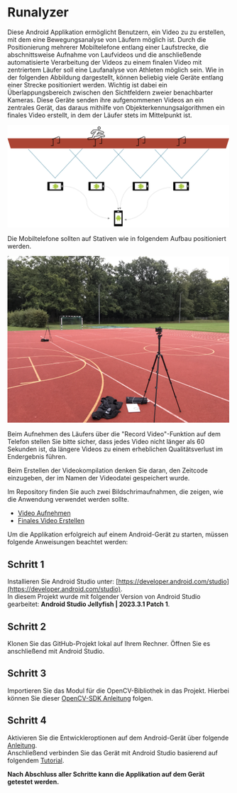 # Runalyzer

Diese Android Applikation ermöglicht Benutzern, ein Video zu zu erstellen, mit dem eine Bewegungsanalyse von Läufern möglich ist. Durch die Positionierung mehrerer Mobiltelefone entlang einer Laufstrecke, die abschnittsweise Aufnahme von Laufvideos und die anschließende automatisierte Verarbeitung der Videos zu einem finalen Video mit zentriertem Läufer soll eine Laufanalyse von Athleten möglich sein. Wie in der folgenden Abbildung dargestellt, können beliebig viele Geräte entlang einer Strecke positioniert werden. Wichtig ist dabei ein Überlappungsbereich zwischen den Sichtfeldern zweier benachbarter Kameras. Diese Geräte senden ihre aufgenommenen Videos an ein zentrales Gerät, das daraus mithilfe von Objekterkennungsalgorithmen ein finales Video erstellt, in dem der Läufer stets im Mittelpunkt ist.

<img src="Runner.png" alt="Beschreibung" width="500">

Die Mobiltelefone sollten auf Stativen wie in folgendem Aufbau positioniert werden.

<img src="Testaufbau-1.jpg" alt="Beschreibung" width="500">

Beim Aufnehmen des Läufers über die "Record Video"-Funktion auf dem Telefon stellen Sie bitte sicher, dass jedes Video nicht länger als 60 Sekunden ist, da längere Videos zu einem erheblichen Qualitätsverlust im Endergebnis führen.

Beim Erstellen der Videokompilation denken Sie daran, den Zeitcode einzugeben, der im Namen der Videodatei gespeichert wurde.

Im Repository finden Sie auch zwei Bildschrimaufnahmen, die zeigen, wie die Anwendung verwendet werden sollte.
- [Video Aufnehmen](Screen_Record_Record_Video.mp4)
- [Finales Video Erstellen](Screen_Record_Create_Compilation.mp4)


Um die Applikation erfolgreich auf einem Android-Gerät zu starten, müssen folgende Anweisungen beachtet werden:

## Schritt 1
 Installieren Sie Android Studio unter: [https://developer.android.com/studio](https://developer.android.com/studio).  
In diesem Projekt wurde mit folgender Version von Android Studio gearbeitet: **Android Studio Jellyfish | 2023.3.1 Patch 1**.

## Schritt 2
Klonen Sie das GitHub-Projekt lokal auf Ihrem Rechner. Öffnen Sie es anschließend mit Android Studio.

## Schritt 3
Importieren Sie das Modul für die OpenCV-Bibliothek in das Projekt. Hierbei können Sie dieser [OpenCV-SDK Anleitung](https://medium.com/@sdranju/android-studio-step-by-step-guide-for-setting-up-opencv-sdk-4-9-on-android-740547f3260b) folgen.

## Schritt 4
 Aktivieren Sie die Entwickleroptionen auf dem Android-Gerät über folgende [Anleitung](https://developer.android.com/studio/debug/dev-options?hl=en).  
 Anschließend verbinden Sie das Gerät mit Android Studio basierend auf folgendem [Tutorial](https://developer.android.com/studio/run/device?hl=en).

**Nach Abschluss aller Schritte kann die Applikation auf dem Gerät getestet werden.**
